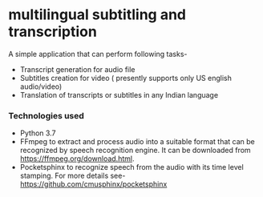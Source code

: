 
# multilingual subtitling and transcription
A simple application that can perform following tasks-
* Transcript generation for audio file
* Subtitles creation for video ( presently supports only US english audio/video)
* Translation of transcripts or subtitles in any Indian language

### Technologies used
* Python 3.7
* FFmpeg to extract and process audio into a suitable format that can be recognized by speech recognition engine.
 It can be downloaded from https://ffmpeg.org/download.html.
* Pocketsphinx to recognize speech from the audio with its time level stamping. For more details see- 
https://github.com/cmusphinx/pocketsphinx

